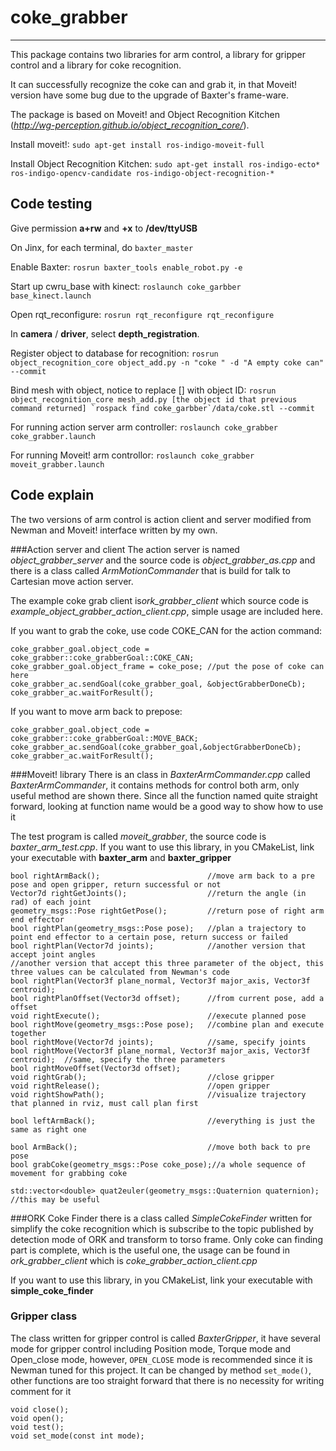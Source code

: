 # coke_grabber
-------------------------
This package contains two libraries for arm control, a library for gripper control and a library for coke recognition.

It can successfully recognize the coke can and grab it, in that Moveit! version have some bug due to the upgrade of Baxter's frame-ware.

The package is based on Moveit! and Object Recognition Kitchen (*http://wg-perception.github.io/object_recognition_core/*).

Install moveit!: 
`sudo apt-get install ros-indigo-moveit-full`

Install Object Recognition Kitchen: 
`sudo apt-get install ros-indigo-ecto* ros-indigo-opencv-candidate ros-indigo-object-recognition-*`

## Code testing
Give permission **a+rw** and **+x** to **/dev/ttyUSB**

On Jinx, for each terminal, do `baxter_master`

Enable Baxter:
`rosrun baxter_tools enable_robot.py -e`

Start up cwru_base with kinect:
`roslaunch coke_garbber base_kinect.launch`

Open rqt_reconfigure: 
`rosrun rqt_reconfigure rqt_reconfigure`

In **camera** / **driver**, select **depth_registration**.

Register object to database for recognition:
`rosrun object_recognition_core object_add.py -n "coke " -d "A empty coke can" --commit`

Bind mesh with object, notice to replace [] with object ID:
``rosrun object_recognition_core mesh_add.py [the object id that previous command returned] `rospack find coke_garbber`/data/coke.stl --commit``

For running action server arm controller:
`roslaunch coke_grabber coke_grabber.launch`

For running Moveit! arm controllor:
`roslaunch coke_grabber moveit_grabber.launch`

## Code explain

The two versions of arm control is action client and server modified from Newman and Moveit! interface written by my own.


###Action server and client
The action server is named *object_grabber_server* and the source code is *object_grabber_as.cpp* and there is a class called *ArmMotionCommander* that is build for talk to Cartesian move action server.

The example coke grab client is*ork_grabber_client* which source code is *example_object_grabber_action_client.cpp*, simple usage are included here.

If you want to grab the coke, use  code COKE_CAN for the action command:
```
coke_grabber_goal.object_code = coke_grabber::coke_grabberGoal::COKE_CAN;
coke_grabber_goal.object_frame = coke_pose;	//put the pose of coke can here
coke_grabber_ac.sendGoal(coke_grabber_goal, &objectGrabberDoneCb);
coke_grabber_ac.waitForResult();
```
If you want to move arm back to prepose:
```
coke_grabber_goal.object_code = coke_grabber::coke_grabberGoal::MOVE_BACK;
coke_grabber_ac.sendGoal(coke_grabber_goal,&objectGrabberDoneCb);
coke_grabber_ac.waitForResult();
```

###Moveit! library
There is an class in *BaxterArmCommander.cpp* called *BaxterArmCommander*, it contains methods for control both arm, only useful method are shown there. Since all the function named quite straight forward, looking at function name would be a good way to show how to use it 

The test program is called *moveit_grabber*, the source code is *baxter_arm_test.cpp*. If you want to use this library, in you CMakeList, link your executable with **baxter_arm** and **baxter_gripper**
```
bool rightArmBack();                        //move arm back to a pre pose and open gripper, return successful or not
Vector7d rightGetJoints();                  //return the angle (in rad) of each joint
geometry_msgs::Pose rightGetPose();         //return pose of right arm end effector
bool rightPlan(geometry_msgs::Pose pose);   //plan a trajectory to point end effector to a certain pose, return success or failed
bool rightPlan(Vector7d joints);            //another version that accept joint angles
//another version that accept this three parameter of the object, this three values can be calculated from Newman's code
bool rightPlan(Vector3f plane_normal, Vector3f major_axis, Vector3f centroid);
bool rightPlanOffset(Vector3d offset);      //from current pose, add a offset
void rightExecute();                        //execute planned pose
bool rightMove(geometry_msgs::Pose pose);   //combine plan and execute together
bool rightMove(Vector7d joints);            //same, specify joints
bool rightMove(Vector3f plane_normal, Vector3f major_axis, Vector3f centroid);  //same, specify the three parameters
bool rightMoveOffset(Vector3d offset);
void rightGrab();                           //close gripper
void rightRelease();                        //open gripper
void rightShowPath();                       //visualize trajectory that planned in rviz, must call plan first

bool leftArmBack();                         //everything is just the same as right one

bool ArmBack();                             //move both back to pre pose
bool grabCoke(geometry_msgs::Pose coke_pose);//a whole sequence of movement for grabbing coke
    
std::vector<double> quat2euler(geometry_msgs::Quaternion quaternion);   //this may be useful
```
###ORK Coke Finder
there is a class called *SimpleCokeFinder* written for simplify the coke recognition which is subscribe to the topic published by detection mode of ORK and transform to torso frame. Only coke can finding part is complete, which is the useful one, the usage can be found in *ork_grabber_client* which is *coke_grabber_action_client.cpp*

If you want to use this library, in you CMakeList, link your executable with **simple_coke_finder**
### Gripper class
The  class written for gripper control is called *BaxterGripper*, it have several mode for gripper control including Position mode, Torque mode and Open_close mode, however, `OPEN_CLOSE` mode is recommended since it is Newman tuned for this project. It can be changed by method `set_mode()`, other functions are too straight forward that there is no necessity for writing comment for it
```
void close();
void open();
void test();
void set_mode(const int mode);
```


